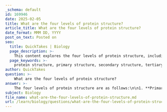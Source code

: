```yaml
---
_schema: default
id: 169946
date: 2025-02-05
title: What are the four levels of protein structure?
article_title: What are the four levels of protein structure?
date_format: MMM DD, YYYY
post_on_text: Posted on
seo:
  title: QuickTakes | Biology
  page_description: >-
    This content explores the four levels of protein structure, including primary, secondary, tertiary, and quaternary structures, highlighting their significance in determining protein function.
  page_keywords: >-
    protein structure, primary structure, secondary structure, tertiary structure, quaternary structure, amino acids, polypeptide chain, hydrogen bonds, functional protein, hemoglobin, biological processes, protein functionality, genetic code
author: QuickTakes
question: >-
    What are the four levels of protein structure?
answer: >-
    The four levels of protein structure are as follows:\n\n1. **Primary Structure**: This is the linear sequence of amino acids in a polypeptide chain. The specific order of amino acids is determined by the genetic code and is crucial for the protein's overall function.\n\n2. **Secondary Structure**: This level refers to local folding patterns within the polypeptide chain, which are stabilized by hydrogen bonds. Common secondary structures include alpha helices and beta sheets. These structures contribute to the overall shape of the protein but do not represent the complete three-dimensional structure.\n\n3. **Tertiary Structure**: The tertiary structure is the overall three-dimensional shape of a single polypeptide chain. It results from interactions among various side chains (R groups) of the amino acids, including hydrophobic interactions, ionic bonds, hydrogen bonds, and disulfide bridges. The tertiary structure is critical for the protein's functionality, as it determines how the protein interacts with other molecules.\n\n4. **Quaternary Structure**: This level involves the assembly of multiple polypeptide chains (subunits) into a functional protein complex. Not all proteins have a quaternary structure; it is characteristic of proteins that consist of more than one polypeptide chain. An example of a protein with quaternary structure is hemoglobin, which is composed of four polypeptide subunits that work together to transport oxygen in the blood.\n\nUnderstanding these four levels of protein structure is essential, as the specific structure of a protein is closely linked to its function in biological processes.
subject: Biology
file_name: what-are-the-four-levels-of-protein-structure.md
url: /learn/biology/questions/what-are-the-four-levels-of-protein-structure
---
```


&nbsp;